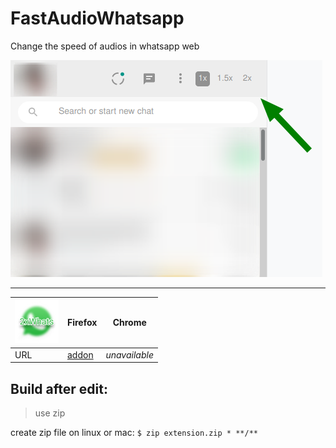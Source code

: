 # FastAudioWhatsapp
Change the speed of audios in whatsapp web

![screenshot](img/screenshot.png)

---
![](img/icons/icon_x60.png) | Firefox | Chrome
---|---|---
URL | [addon](https://addons.mozilla.org/pt-BR/firefox/addon/fastaudiowhatsapp/) | _unavailable_

## Build after edit:
> use zip

create zip file on linux or mac:
`$ zip extension.zip * **/**`


